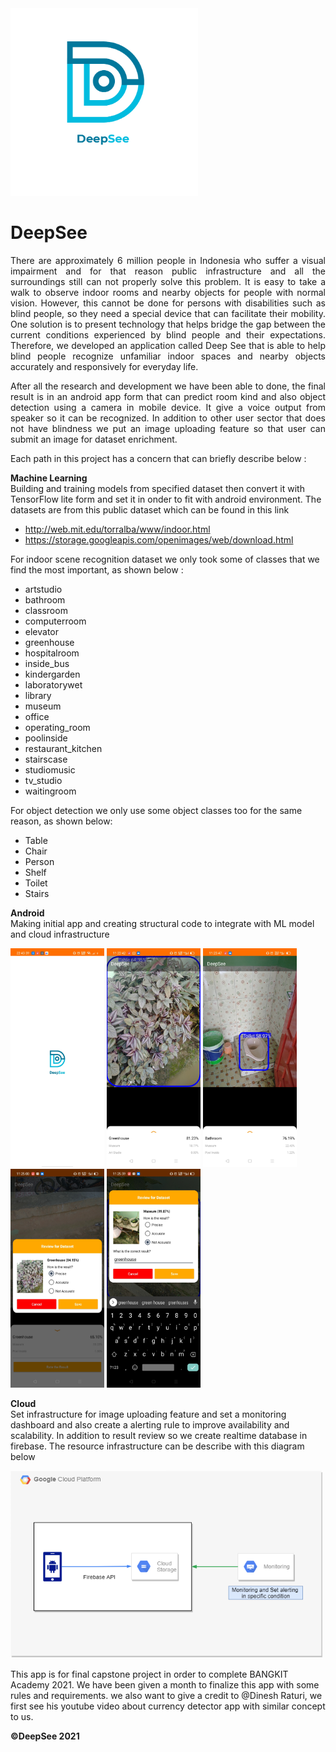 <img src="images/deepsee.png" alt="My cool logo" width="300" height="300"/>

# DeepSee
<p align='justify'>There are approximately 6 million people in Indonesia who suffer a visual impairment and for that reason public infrastructure and all the surroundings still can not properly solve this problem. It is easy to take a walk to observe indoor rooms and nearby objects for people with normal vision. However, this cannot be done for persons with disabilities such as blind people, so they need a special device that can facilitate their mobility. One solution is to present technology that helps bridge the gap between the current conditions experienced by blind people and their expectations. Therefore, we developed an application called Deep See that is able to help blind people recognize unfamiliar indoor spaces and nearby objects accurately and responsively for everyday life.</p>

<p align='justify'>After all the research and development we have been able to done, the final result is in an android app form that can predict room kind and also object detection using a camera in mobile device. It give a voice output from speaker so it can be recognized. In addition to other user sector that does not have blindness we put an image uploading feature so that user can submit an image for dataset enrichment.</p>

Each path in this project has a concern that can briefly describe below :

**Machine Learning**<br/>
Building and training models from specified dataset then convert it with TensorFlow lite form and set it in onder to fit with android environment. The datasets are from this public dataset which can be found in this link 
- http://web.mit.edu/torralba/www/indoor.html
- https://storage.googleapis.com/openimages/web/download.html

For indoor scene recognition dataset we only took some of classes that we find the most important, as shown below :
* artstudio                             
* bathroom
* classroom
* computerroom
* elevator
* greenhouse
* hospitalroom
* inside_bus
* kindergarden
* laboratorywet
* library
* museum
* office
* operating_room
* poolinside
* restaurant_kitchen
* stairscase
* studiomusic
* tv_studio
* waitingroom

For object detection we only use some object classes too for the same reason, as shown below:
* Table
* Chair
* Person
* Shelf
* Toilet
* Stairs

**Android** 
<br/>Making initial app and creating structural code to integrate with ML model and cloud infrastructure
<p float="left">
<img src="images/ss1.jpg" alt="ss1" width="150" height="350"/>
<img src="images/ss2rev.jpg" alt="ss2" width="150" height="350"/>
<img src="images/ss3rev.jpg" alt="ss4" width="150" height="350"/>
<img src="images/ss5rev.jpg" alt="ss6" width="150" height="350"/>
<img src="images/ss6rev.jpg" alt="ss7" width="150" height="350"/>
</p>

**Cloud**
<br/>Set infrastructure for image uploading feature and set a monitoring dashboard and also create a alerting rule to improve availability and scalability. In addition to result review so we create realtime database in firebase. The resource infrastructure can be describe with this diagram below

<img src="images/infra_gcp.png" alt="infra_gcp" width="500" height="300"/>

This app is for final capstone project in order to complete BANGKIT Academy 2021. We have been given a month to finalize this app with some rules and requirements. we also want to give a credit to @Dinesh Raturi, we first see his youtube video about currency detector app with similar concept to us.

**©DeepSee 2021**
